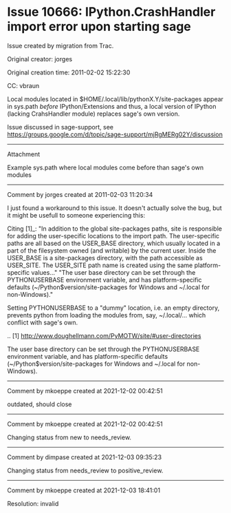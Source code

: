 # Issue 10666: IPython.CrashHandler import error upon starting sage

Issue created by migration from Trac.

Original creator: jorges

Original creation time: 2011-02-02 15:22:30

CC:  vbraun

Local modules located in $HOME/.local/lib/pythonX.Y/site-packages appear in sys.path _before_ IPython/Extensions and thus, a local version of IPython (lacking CrahsHandler module) replaces sage's own version.

Issue discussed in sage-support, see https://groups.google.com/d/topic/sage-support/mjRgMERg02Y/discussion



---

Attachment

Example sys.path where local modules come before than sage's own modules


---

Comment by jorges created at 2011-02-03 11:20:34

I just found a workaround to this issue. It doesn't actually solve the bug, but it might be usefull to someone experiencing this:

Citing [1]_: "In addition to the global site-packages paths, site is responsible for adding the user-specific locations to the import path. The user-specific paths are all based on the USER_BASE directory, which usually located in a part of the filesystem owned (and writable) by the current user. Inside the USER_BASE is a site-packages directory, with the path accessible as USER_SITE. The USER_SITE path name is created using the same platform-specific values..."
"The user base directory can be set through the PYTHONUSERBASE environment variable, and has platform-specific defaults (~/Python$version/site-packages for Windows and ~/.local for non-Windows)."

Setting PYTHONUSERBASE to a "dummy" location, i.e. an empty directory, prevents python from loading the modules from, say, ~/.local/... which conflict with sage's own.

.. [1] http://www.doughellmann.com/PyMOTW/site/#user-directories


The user base directory can be set through the PYTHONUSERBASE environment variable, and has platform-specific defaults (~/Python$version/site-packages for Windows and ~/.local for non-Windows).


---

Comment by mkoeppe created at 2021-12-02 00:42:51

outdated, should close


---

Comment by mkoeppe created at 2021-12-02 00:42:51

Changing status from new to needs_review.


---

Comment by dimpase created at 2021-12-03 09:35:23

Changing status from needs_review to positive_review.


---

Comment by mkoeppe created at 2021-12-03 18:41:01

Resolution: invalid
